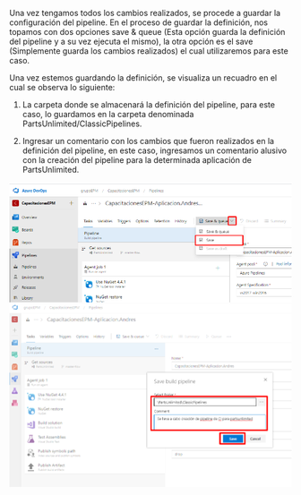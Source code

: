 Una vez tengamos todos los cambios realizados, se procede a guardar la configuración del pipeline. En el proceso de guardar la definición, nos topamos con dos opciones save & queue (Esta opción guarda la definición del pipeline y a su vez ejecuta el mismo), la otra opción es el save (Simplemente guarda los cambios realizados) el cual utilizaremos para este caso.

Una vez estemos guardando la definición, se visualiza un recuadro en el cual se observa lo siguiente: 

1. La carpeta donde se almacenará la definición del pipeline, para este caso, lo guardamos en la carpeta denominada PartsUnlimited/ClassicPipelines.

2. Ingresar un comentario con los cambios que fueron realizados en la definición del pipeline, en este caso, ingresamos un comentario alusivo con la creación del pipeline para la determinada aplicación de PartsUnlimited.


![guardar-definicion](./assets/opcion-guardar-pipeline.png)
![guardar-definicion](./assets/guardar-definicion.png)